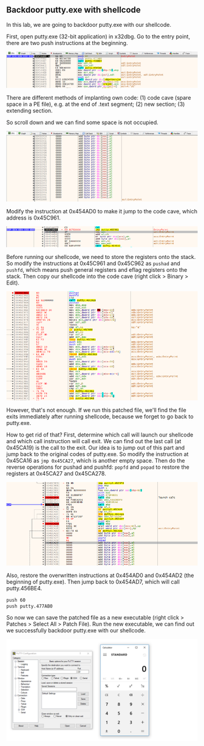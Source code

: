 ## Backdoor putty.exe with shellcode

In this lab, we are going to backdoor putty.exe with our shellcode. 

First, open putty.exe (32-bit application) in x32dbg. Go to the entry point, there are two push instructions at the beginning. 

![](https://raw.githubusercontent.com/chuang76/maldev/main/figure/6-1.PNG)

There are different methods of implanting own code: (1) code cave (spare space in a PE file), e.g. at the end of .text segment; (2) new section; (3) extending section. 

So scroll down and we can find some space is not occupied. 

![](https://raw.githubusercontent.com/chuang76/maldev/main/figure/6-2.PNG)

Modify the instruction at 0x454AD0 to make it jump to the code cave, which address is 0x45C961. 

![](https://raw.githubusercontent.com/chuang76/maldev/main/figure/6-3.png)

Before running our shellcode, we need to store the registers onto the stack. So modify the instructions at 0x45C961 and 0x45C962 as `pushad` and `pushfd`, which means push general registers and eflag registers onto the stack. Then copy our shellcode into the code cave (right click > Binary > Edit). 

![](https://raw.githubusercontent.com/chuang76/maldev/main/figure/6-4.png)

However, that's not enough. If we run this patched file, we'll find the file exits immediately after running shellcode, because we forget to go back to putty.exe. 

How to get rid of that? First, determine which call will launch our shellcode and which call instruction will call exit. We can find out the last call (at 0x45CA19) is the call to the exit. Our idea is to jump out of this part and jump back to the original codes of putty.exe. So modify the instruction at 0x45CA16 as `jmp 0x45CA27`, which is another empty space. Then do the reverse operations for pushad and pushfd: `popfd` and `popad` to restore the registers at 0x45CA27 and 0x45CA278. 

![](https://raw.githubusercontent.com/chuang76/maldev/main/figure/6-5.png)

Also, restore the overwritten instructions at 0x454AD0 and 0x454AD2 (the beginning of putty.exe). Then jump back to 0x454AD7, which will call putty.456BE4. 

```assembly
push 60 
push putty.477AB0
```

So now we can save the patched file as a new executable (right click > Patches > Select All > Patch File). Run the new executable, we can find out we successfully backdoor putty.exe with our shellcode. 

![](https://raw.githubusercontent.com/chuang76/maldev/main/figure/6-6.PNG)
